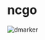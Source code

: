 # ncgo
![dmarker](https://user-images.githubusercontent.com/68888653/126869406-4d22668f-04df-44e2-a952-6c4f7f9bc15d.png)
